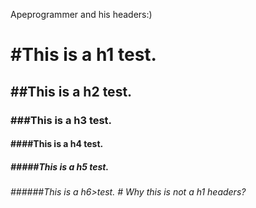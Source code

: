 Apeprogrammer and his headers:)
<h1>#This is a h1 test.
<h2>##This is a h2 test.
<h3>###This is a h3 test.
<h4>####This is a h4 test.
<h5>#####This is a h5 test.
<h6>######This is a h6>test.
# Why this is not a h1 headers?
